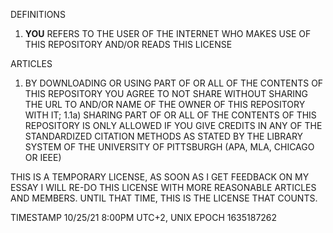 DEFINITIONS
1) **YOU** REFERS TO THE USER OF THE INTERNET WHO MAKES USE OF THIS REPOSITORY AND/OR READS THIS LICENSE

ARTICLES
1) BY DOWNLOADING OR USING PART OF OR ALL OF THE CONTENTS OF THIS REPOSITORY YOU AGREE TO NOT SHARE WITHOUT SHARING THE URL TO AND/OR NAME OF THE OWNER OF THIS REPOSITORY WITH IT;
    1.1a) SHARING PART OF OR ALL OF THE CONTENTS OF THIS REPOSITORY IS ONLY ALLOWED IF YOU GIVE CREDITS IN ANY OF THE STANDARDIZED CITATION METHODS AS STATED BY THE LIBRARY SYSTEM OF THE UNIVERSITY OF PITTSBURGH (APA, MLA, CHICAGO OR IEEE)


THIS IS A TEMPORARY LICENSE, AS SOON AS I GET FEEDBACK ON MY ESSAY I WILL RE-DO THIS LICENSE WITH MORE REASONABLE ARTICLES AND MEMBERS. UNTIL THAT TIME, THIS IS THE LICENSE THAT COUNTS.

TIMESTAMP 10/25/21 8:00PM UTC+2, UNIX EPOCH 1635187262